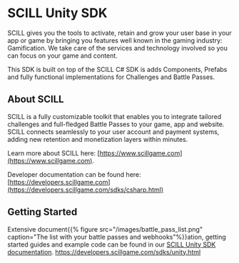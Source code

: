 # SCILL Unity SDK

SCILL gives you the tools to activate, retain and grow your user base in your app or game by bringing you features well known 
in the gaming industry: Gamification. We take care of the services and technology involved so you can focus on your game and content.

This SDK is built on top of the SCILL C# SDK is adds Components, Prefabs and fully functional implementations for Challenges and
Battle Passes.

## About SCILL

SCILL is a fully customizable toolkit that enables you to integrate tailored challenges and full-fledged Battle Passes 
to your game, app and website. SCILL connects seamlessly to your user account and payment systems, adding new retention 
and monetization layers within minutes.

Learn more about SCILL here: [https://www.scillgame.com](https://www.scillgame.com).

Developer documentation can be found here: [https://developers.scillgame.com](https://developers.scillgame.com/sdks/csharp.html) 

## Getting Started

Extensive document{{% figure src="/images/battle_pass_list.png" caption="The list with your battle passes and webhooks"%}}ation, getting started guides and example code can be found in our [SCILL Unity SDK documentation](https://developers.scillgame.com/sdks/unity.html).
https://developers.scillgame.com/sdks/unity.html